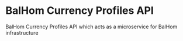 # BalHom Currency Profiles API

BalHom Currency Profiles API which acts as a microservice for BalHom infrastructure
